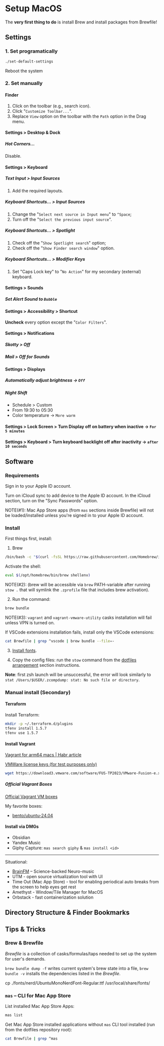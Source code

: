 # Setup MacOS

The **very first thing to do** is install Brew and install packages from Brewfile!

## Settings

### 1. Set programatically

```zsh
./set-default-settings
```

Reboot the system

### 2. Set manually

#### Finder

1. Click on the toolbar (e.g., search icon).
1. Click "`Customize Toolbar...`".
1. Replace `View` option on the toolbar with the `Path` option in the Drag menu.

#### Settings > Desktop & Dock

##### Hot Corners...

Disable.

#### Settings > Keyboard

##### Text Input > Input Sources

1. Add the required layouts.

##### Keyboard Shortcuts... > Input Sources

1. Change the "`Select next source in Input menu`" to `^Space`;
1. Turn off the "`Select the previous input source`".

##### Keyboard Shortcuts... > Spotlight

1. Check off the "`Show Spotlight search`" option;
1. Check off the "`Show Finder search window`" option.

##### Keyboard Shortcuts... > Modifier Keys

1. Set "Caps Lock key" to "`No Action`" for my secondary (external) keyboard.

#### Settings > Sounds

##### Set Alert Sound to `Bubble`

#### Settings > Accessibility > Shortcut

**Uncheck** every option except the "`Color Filters`".

#### Settings > Notifications

##### Skotty > Off

##### Mail > Off for *Sounds*

#### Settings > Displays

##### Automatically adjust brightness -> `Off`

##### Night Shift

- Schedule > Custom
- From 19:30 to 05:30
- Color temperature -> `More warm`

#### Settings > Lock Screen > Turn Display off on battery when inactive -> `For 5 minutes`

#### Settings > Keyboard > Turn keyboard backlight off after inactivity -> `after 10 seconds`

## Software

### Requirements

Sign in to your Apple ID account.

Turn on iCloud sync to add device to the Apple ID account. In the iCloud section, turn on the "Sync Passwords" option.

NOTE(\#1): Mac App Store apps (from `mas` sections inside Brewfile) will not be loaded/installed unless you're signed in to your Apple ID account.

### Install

First things first, install:
1. Brew

```bash
/bin/bash -c "$(curl -fsSL https://raw.githubusercontent.com/Homebrew/install/HEAD/install.sh)"
```

Activate the shell:
```bash
eval $(/opt/homebrew/bin/brew shellenv)
```

NOTE(\#2): (brew will be accessible via `brew` PATH-variable after running `stow .` that will symlink the `.zprofile` file that includes brew activation).

2. Run the command:

```bash
brew bundle
```

NOTE(\#3): `vagrant` and `vagrant-vmware-utility` casks installation will fail unless VPN is turned on.

If VSCode extensions installation fails, install only the VSCode extensions:

```bash
cat Brewfile | grep ^vscode | brew bundle --file=-
```

3. [Install fonts](../README.md#install-fonts).

4. Copy the config files: run the `stow` command from the [dotfiles arrangement](../../README.md#dotfiles-arrangement) section instructions.

**Note**: first zsh launch will be unsuccessful, the error will look similarly to `stat /Users/$USER/.zcompdump: stat: No such file or directory`.

### Manual install (Secondary)

#### Terraform

Install Terraform:
```bash
mkdir -p ~/.terraform.d/plugins
tfenv install 1.5.7
tfenv use 1.5.7
```

#### Install Vagrant

[Vagrant for arm64 macs | Habr article](https://habr.com/ru/companies/bar/articles/708950/)

[VMWare license keys (for test purposes only)](https://gist.github.com/ezracb/de0f33ca55e340f43328467e6787b7a9)

```bash
wget https://download3.vmware.com/software/FUS-TP2023/VMware-Fusion-e.x.p-22068932_universal.dmg
```

##### Official Vagrant Boxes

[Official Vagrant VM boxes](https://portal.cloud.hashicorp.com/vagrant/discover?architectures=arm64&providers=vmware_desktop)

My favorite boxes:
- [bento/ubuntu-24.04](https://portal.cloud.hashicorp.com/vagrant/discover/bento/ubuntu-24.04)

#### Install via DMGs

- Obsidian
- Yandex Music
- Giphy Capture: `mas search giphy` & `mas install <id>`

---

Situational:
- [BrainFM](https://www.brain.fm/download) – Science-backed Neuro-music
- UTM - open source virtualization tool with UI
- Time Out (Mac App Store) - tool for enabling periodical auto breaks from the screen to help eyes get rest
- Amethyst - Window/Tile Manager for MacOS
- Orbstack - fast containerization solution

## Directory Structure & Finder Bookmarks

## Tips & Tricks

### Brew & Brewfile

*Brewfile* is a collection of casks/formulas/taps needed to set up the system for user's demands.

`brew bundle dump -f` writes current system's brew state into a file, `brew bundle -v` installs the dependencies listed in the *Brewfile*.

cp ./fonts/nerd/UbuntuMonoNerdFont-Regular.ttf /usr/local/share/fonts/

### `mas` – CLI for Mac App Store

List installed Mac App Store Apps:
```bash
mas list
```

Get Mac App Store installed applications without `mas` CLI tool installed (run from the dotfiles repository root):
```bash
cat Brewfile | grep ^mas
```
